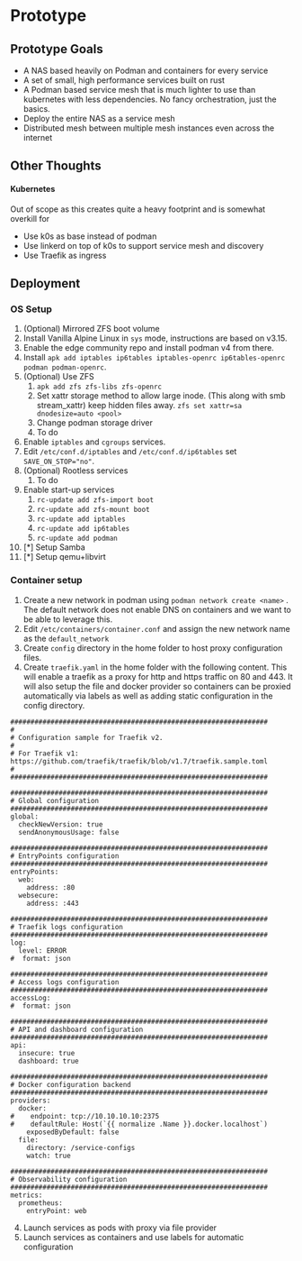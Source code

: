 # Prototype
## Prototype Goals
- A NAS based heavily on Podman and containers for every service
- A set of small, high performance services built on rust
- A Podman based service mesh that is much lighter to use than kubernetes with less dependencies. No fancy orchestration, just the basics.
- Deploy the entire NAS as a service mesh
- Distributed mesh between multiple mesh instances even across the internet

## Other Thoughts
#### Kubernetes
Out of scope as this creates quite a heavy footprint and is somewhat overkill for 
- Use k0s as base instead of podman
- Use linkerd on top of k0s to support service mesh and discovery
- Use Traefik as ingress

## Deployment
### OS Setup
1. (Optional) Mirrored ZFS boot volume
2. Install Vanilla Alpine Linux  in `sys` mode, instructions are based on v3.15.
3. Enable the edge community repo and install podman v4 from there.
4. Install `apk add iptables ip6tables iptables-openrc ip6tables-openrc podman podman-openrc`.
5. (Optional) Use ZFS
	1.  `apk add zfs zfs-libs zfs-openrc`
	2. Set xattr storage method to allow large inode. (This along with smb stream_xattr) keep hidden files away. `zfs set xattr=sa dnodesize=auto <pool>`
	3. Change podman storage driver
	4. To do
6. Enable `iptables` and `cgroups` services.
7. Edit `/etc/conf.d/iptables` and `/etc/conf.d/ip6tables`  set `SAVE_ON_STOP="no"`.
8. (Optional) Rootless services
	1. To do
9. Enable start-up services
	1. `rc-update add zfs-import boot`  
	2. `rc-update add zfs-mount boot`  
	3. `rc-update add iptables`
	4. `rc-update add ip6tables`
	5. `rc-update add podman`
10. [*] Setup Samba
11. [*] Setup qemu+libvirt

### Container setup
1. Create a new network in podman using `podman network create <name>` . The default network does not enable DNS on containers and we want to be able to leverage this.
2. Edit `/etc/containers/container.conf` and assign the new network name as the `default_network`
3. Create `config` directory in the home folder to host proxy configuration files.
4. Create `traefik.yaml` in the home folder with the following content. This will enable a traefik as a proxy for http and https traffic on 80 and 443. It will also setup the file and docker provider so containers can be proxied automatically via labels as well as adding static configuration in the config directory.
```
################################################################
#
# Configuration sample for Traefik v2.
#
# For Traefik v1: https://github.com/traefik/traefik/blob/v1.7/traefik.sample.toml
#
################################################################

################################################################
# Global configuration
################################################################
global:
  checkNewVersion: true
  sendAnonymousUsage: false

################################################################
# EntryPoints configuration
################################################################
entryPoints:
  web:
    address: :80
  websecure:
    address: :443

################################################################
# Traefik logs configuration
################################################################
log:
  level: ERROR
#  format: json

################################################################
# Access logs configuration
################################################################
accessLog:
#  format: json

################################################################
# API and dashboard configuration
################################################################
api:
  insecure: true
  dashboard: true

################################################################
# Docker configuration backend
################################################################
providers:
  docker:
#    endpoint: tcp://10.10.10.10:2375
#    defaultRule: Host(`{{ normalize .Name }}.docker.localhost`)
    exposedByDefault: false
  file:
    directory: /service-configs
    watch: true

################################################################
# Observability configuration
################################################################
metrics:
  prometheus:
    entryPoint: web
```

4. Launch services as pods with proxy via file provider
5. Launch services as containers and use labels for automatic configuration
